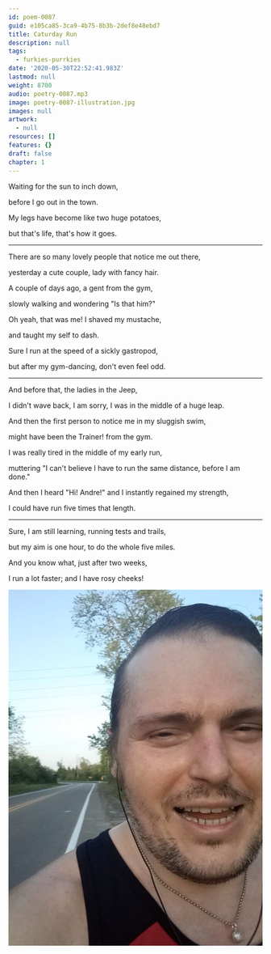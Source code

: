 ```yaml
---
id: poem-0087
guid: e105ca85-3ca9-4b75-8b3b-2def8e48ebd7
title: Caturday Run
description: null
tags:
  - furkies-purrkies
date: '2020-05-30T22:52:41.983Z'
lastmod: null
weight: 8700
audio: poetry-0087.mp3
image: poetry-0087-illustration.jpg
images: null
artwork:
  - null
resources: []
features: {}
draft: false
chapter: 1
---
```


Waiting for the sun to inch down,

before I go out in the town.

My legs have become like two huge potatoes,

but that's life, that's how it goes.

---

There are so many lovely people that notice me out there,

yesterday a cute couple, lady with fancy hair.

A couple of days ago, a gent from the gym,

slowly walking and wondering "Is that him?"

Oh yeah, that was me! I shaved my mustache,

and taught my self to dash.

Sure I run at the speed of a sickly gastropod,

but after my gym-dancing, don't even feel odd.

---

And before that, the ladies in the Jeep,

I didn't wave back, I am sorry, I was in the middle of a huge leap.

And then the first person to notice me in my sluggish swim,

might have been the Trainer! from the gym.

I was really tired in the middle of my early run,

muttering "I can't believe I have to run the same distance, before I am done."

And then I heard "Hi! Andre!" and I instantly regained my strength,

I could have run five times that length.

---

Sure, I am still learning, running tests and trails,

but my aim is one hour, to do the whole five miles.

And you know what, just after two weeks,

I run a lot faster; and I have rosy cheeks!

![Face](files/poetry-0087-face.jpg)
